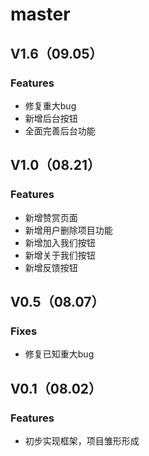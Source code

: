 # master

## V1.6（09.05）

### Features

- 修复重大bug
- 新增后台按钮
- 全面完善后台功能

## V1.0（08.21）

### Features

- 新增赞赏页面
- 新增用户删除项目功能
- 新增加入我们按钮
- 新增关于我们按钮
- 新增反馈按钮

## V0.5（08.07）

### Fixes

- 修复已知重大bug

## V0.1（08.02）

### Features

- 初步实现框架，项目雏形形成
